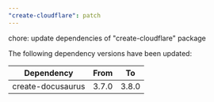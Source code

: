 ```yaml
---
"create-cloudflare": patch
---
```


chore: update dependencies of "create-cloudflare" package

The following dependency versions have been updated:

| Dependency        | From  | To    |
| ----------------- | ----- | ----- |
| create-docusaurus | 3.7.0 | 3.8.0 |
